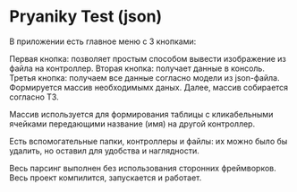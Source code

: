 # Pryaniky Test (json)
В приложении есть главное меню с 3 кнопками:

Первая кнопка: позволяет простым способом вывести изображение из файла на контроллер. 
Вторая кнопка: получает данные в консоль.
Третья кнопка: получаем все данные согласно модели из json-файла. Формируется массив необходимымх даных. Далее, массив собирается согласно ТЗ. 

Массив используется для формирования таблицы с кликабельными ячейками передающими название (имя) на другой контроллер. 

Есть вспомогательные папки, контроллеры и файлы: их можно было бы удалить, но оставил для удобства и наглядности. 

Весь парсинг выполнен без использования сторонних фреймворков. Весь проект компилится, запускается и работает. 
